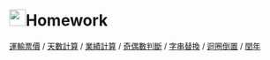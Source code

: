 # <img src=https://static.wixstatic.com/media/5a71f2_0f4c475255a540eeafdb78445852d7fe~mv2.png/v1/fill/w_170,h_170,al_c,usm_0.66_1.00_0.01/5a71f2_0f4c475255a540eeafdb78445852d7fe~mv2.png height=30></img>Homework
[運輸票價](https://github.com/KuanTsai/C-Sharp-practice/tree/master/Homework_001/%E9%81%8B%E8%BC%B8%E7%A5%A8%E5%83%B9) / 
[天數計算](https://github.com/KuanTsai/C-Sharp-practice/tree/master/Homework_001/%E5%A4%A9%E6%95%B8%E8%A8%88%E7%AE%97%E9%80%B2%E9%9A%8E) / 
[業績計算](https://github.com/KuanTsai/C-Sharp-practice/tree/master/Homework_001/%E6%A5%AD%E7%B8%BE%E8%A8%88%E7%AE%97) / 
[奇偶數判斷](https://github.com/KuanTsai/C-Sharp-practice/tree/master/Homework_001/%E5%A5%87%E5%81%B6%E6%95%B8%E5%88%A4%E6%96%B7RoundTwo) / 
[字串替換](https://github.com/KuanTsai/C-Sharp-practice/tree/master/Homework_001/%E5%AD%97%E4%B8%B2%E6%9B%BF%E6%8F%9B2) / 
[迴圈倒置](https://github.com/KuanTsai/C-Sharp-practice/tree/master/Homework_001/%E8%BF%B4%E5%9C%88%E5%80%92%E7%BD%AERound2) / 
[閏年](https://github.com/KuanTsai/C-Sharp-practice/tree/master/Homework_001/%E9%96%8F%E5%B9%B4)